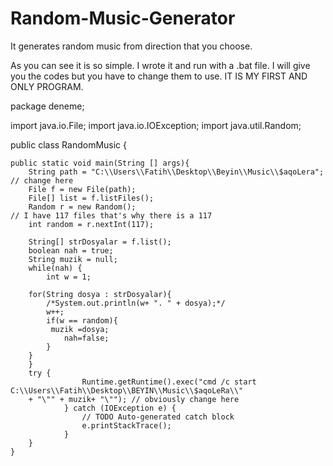 # Random-Music-Generator
It generates random music from direction that you choose.

As you can see it is so simple.
I wrote it and run with a .bat file.
I will give you the codes but you have to change them to use.
IT IS MY FIRST AND ONLY PROGRAM.

package deneme;

import java.io.File;
import java.io.IOException;
import java.util.Random;

public class RandomMusic {
	
	
	public static void main(String [] args){ 
		String path = "C:\\Users\\Fatih\\Desktop\\Beyin\\Music\\$aqoLera"; // change here
		File f = new File(path);
		File[] list = f.listFiles();
		Random r = new Random();
    // I have 117 files that's why there is a 117
		int random = r.nextInt(117);
		
        String[] strDosyalar = f.list();
        boolean nah = true;
        String muzik = null;
        while(nah) {
        	int w = 1;
        	
        for(String dosya : strDosyalar){
            /*System.out.println(w+ ". " + dosya);*/
            w++;           
            if(w == random){
             muzik =dosya;
            	nah=false;            	
            }
        }
        }
      	try {
					Runtime.getRuntime().exec("cmd /c start C:\\Users\\Fatih\\Desktop\\BEYIN\\Music\\$aqoLeRa\\" 
      	+ "\"" + muzik+ "\""); // obviously change here 
				} catch (IOException e) {
					// TODO Auto-generated catch block
					e.printStackTrace();
				}
		}	
	}
		



